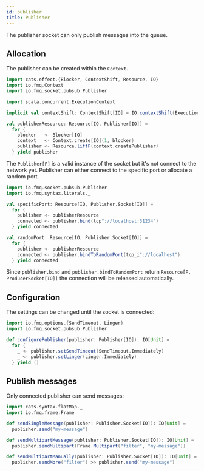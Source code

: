 ```yaml
---
id: publisher
title: Publisher
---
```


The publisher socket can only publish messages into the queue.

## Allocation

The publisher can be created within the `Context`.     

```scala mdoc:silent
import cats.effect.{Blocker, ContextShift, Resource, IO}
import io.fmq.Context
import io.fmq.socket.pubsub.Publisher

import scala.concurrent.ExecutionContext

implicit val contextShift: ContextShift[IO] = IO.contextShift(ExecutionContext.global)

val publisherResource: Resource[IO, Publisher[IO]] =
  for {
    blocker   <- Blocker[IO]
    context   <- Context.create[IO](1, blocker)
    publisher <- Resource.liftF(context.createPublisher)
  } yield publisher
```

The `Publisher[F]` is a valid instance of the socket but it's not connect to the network yet. 
Publisher can either connect to the specific port or allocate a random port.

```scala mdoc:silent
import io.fmq.socket.pubsub.Publisher
import io.fmq.syntax.literals._

val specificPort: Resource[IO, Publisher.Socket[IO]] = 
  for {
    publisher <- publisherResource
    connected <- publisher.bind(tcp"://localhost:31234")
  } yield connected

val randomPort: Resource[IO, Publisher.Socket[IO]] = 
  for {
    publisher <- publisherResource
    connected <- publisher.bindToRandomPort(tcp_i"://localhost")
  } yield connected
```

Since `publisher.bind` and `publisher.bindToRandomPort` return `Resource[F, ProducerSocket[IO]]` the connection will be released automatically. 

## Configuration

The settings can be changed until the socket is connected:  

```scala mdoc:silent
import io.fmq.options.{SendTimeout, Linger}
import io.fmq.socket.pubsub.Publisher

def configurePublisher(publisher: Publisher[IO]): IO[Unit] = 
  for {
    _ <- publisher.setSendTimeout(SendTimeout.Immediately)
    _ <- publisher.setLinger(Linger.Immediately)
  } yield ()
```

## Publish messages

Only connected publisher can send messages:

```scala mdoc:silent
import cats.syntax.flatMap._
import io.fmq.frame.Frame

def sendSingleMessage(publisher: Publisher.Socket[IO]): IO[Unit] = 
  publisher.send("my-message")

def sendMultipartMessage(publisher: Publisher.Socket[IO]): IO[Unit] = 
  publisher.sendMultipart(Frame.Multipart("filter", "my-message")) 

def sendMultipartManually(publisher: Publisher.Socket[IO]): IO[Unit] = 
  publisher.sendMore("filter") >> publisher.send("my-message") 
```